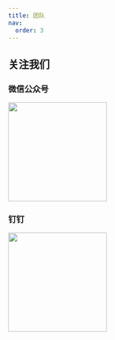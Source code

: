 ```yaml
---
title: 团队
nav:
  order: 3
---
```


## 关注我们

### 微信公众号

<img style="height: 200px;width: 200px" src="/wechat.jpg"/>

### 钉钉

<img style="height: 200px;width: 200px" src="/dingtalk.png"/>
